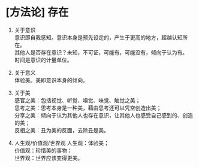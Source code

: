 # [方法论] 存在

1. 关于意识  
意识即自我感知。意识本身是预先设定的，产生于更高的地方，超越认知所在。  
其他人是否存在意识？未知，不可证，可能有，可能没有，倾向于认为有。  
时间是意识的计量单位。  

2. 关于意义  
体验美。美即意识本身的倾向。  

3. 关于美  
感官之美：包括视觉、听觉、嗅觉、味觉、触觉之美；  
思考之美：思考本身是一种美，藉由思考还可以凭空创造出美；  
分享之美：倾向于认为其他人也存在意识，让其他人也感受自己感到的、创造的美；  
反相之美：丑为美的反面，去除丑是美。  

4. 人生观/价值观/世界观
人生观：体验美；  
价值观：珍惜美的事物；  
世界观：世界应该变得更美。